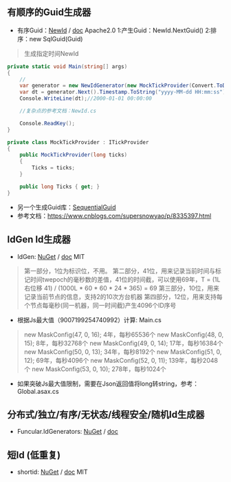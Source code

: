 ## 有顺序的Guid生成器

- 有序Guid：[NewId](https://www.nuget.org/packages/NewId/) / [doc](https://github.com/phatboyg/NewId) Apache2.0
    1:产生Guid：NewId.NextGuid()
    2:排序：new SqlGuid(Guid)

> 生成指定时间NewId

```C#
private static void Main(string[] args)
{
    //
    var generator = new NewIdGenerator(new MockTickProvider(Convert.ToDateTime("2000-01-01").Ticks), new NetworkAddressWorkerIdProvider(), new CurrentProcessIdProvider());
    var dt = generator.Next().Timestamp.ToString("yyyy-MM-dd HH:mm:ss");
    Console.WriteLine(dt);//2000-01-01 00:00:00

    //复杂点的参考文档：NewId.cs

    Console.ReadKey();
}

private class MockTickProvider : ITickProvider
{
    public MockTickProvider(long ticks)
    {
        Ticks = ticks;
    }

    public long Ticks { get; }
}
```

- 另一个生成Guid库：[SequentialGuid](https://github.com/jhtodd/SequentialGuid)
- 参考文档：https://www.cnblogs.com/supersnowyao/p/8335397.html


## IdGen  Id生成器

- IdGen: [NuGet](https://www.nuget.org/packages/IdGen/) / [doc](https://github.com/RobThree/IdGen) MIT


> 第一部分，1位为标识位，不用。
> 第二部分，41位，用来记录当前时间与标记时间twepoch的毫秒数的差值，41位的时间截，可以使用69年，T = (1L 右位移 41) / (1000L * 60 * 60 * 24 * 365) = 69
> 第三部分，10位，用来记录当前节点的信息，支持2的10次方台机器
> 第四部分，12位，用来支持每个节点每毫秒(同一机器，同一时间截)产生4096个ID序号


- 根据Js最大值（9007199254740992）计算: Main.cs
> new MaskConfig(47, 0, 16);  4年，每秒65536个
> new MaskConfig(48, 0, 15);  8年，每秒32768个
> new MaskConfig(49, 0, 14);  17年，每秒16384个
> new MaskConfig(50, 0, 13);  34年，每秒8192个
> new MaskConfig(51, 0, 12);  69年，每秒4096个
> new MaskConfig(52, 0, 11);  139年，每秒2048个
> new MaskConfig(53, 0, 10);  278年，每秒1024个


- 如果突破Js最大值限制，需要在Json返回值将long转string，参考：Global.asax.cs


## 分布式/独立/有序/无状态/线程安全/随机Id生成器

- Funcular.IdGenerators: [NuGet](https://www.nuget.org/packages/Funcular.IdGenerators/) / [doc](https://github.com/piranout/Funcular.IdGenerators)



## 短Id (低重复)

- shortid: [NuGet](https://www.nuget.org/packages/shortid/) / [doc](https://github.com/bolorundurowb/shortid/) MIT
